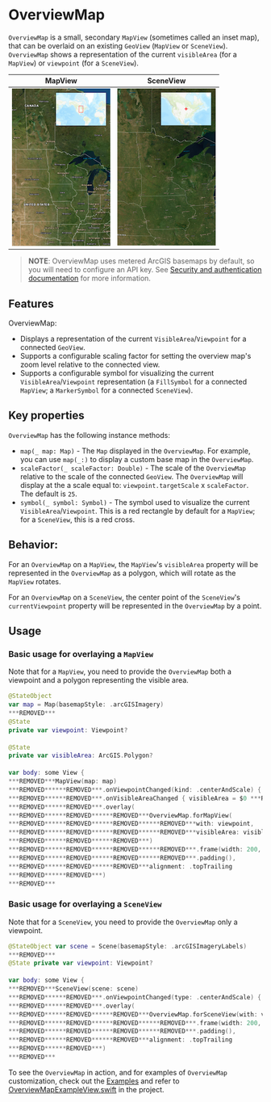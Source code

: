 # OverviewMap

`OverviewMap` is a small, secondary `MapView` (sometimes called an inset map), that can be overlaid on an existing `GeoView` (`MapView` or `SceneView`). `OverviewMap` shows a representation of the current `visibleArea` (for a `MapView`) or `viewpoint` (for a `SceneView`).

|MapView|SceneView
|:--:|:--:|
|![OverviewMap - MapView](./OverviewMap_MapView.png)|![OverviewMap - SceneView](./OverviewMap_SceneView.png)|


> **NOTE**: OverviewMap uses metered ArcGIS basemaps by default, so you will need to configure an API key. See [Security and authentication documentation](https:***REMOVED***developers.arcgis.com/documentation/mapping-apis-and-services/security/#api-keys) for more information.

## Features

OverviewMap:

- Displays a representation of the current `VisibleArea`/`Viewpoint` for a connected `GeoView`.
- Supports a configurable scaling factor for setting the overview map's zoom level relative to the connected view.
- Supports a configurable symbol for visualizing the current `VisibleArea`/`Viewpoint` representation (a `FillSymbol` for a connected `MapView`; a `MarkerSymbol` for a connected `SceneView`).

## Key properties

`OverviewMap` has the following instance methods:

- `map(_ map: Map)` - The `Map` displayed in the `OverviewMap`. For example, you can use `map(_:)` to display a custom base map in the `OverviewMap`.
- `scaleFactor(_ scaleFactor: Double)` - The scale of the `OverviewMap` relative to the scale of the connected `GeoView`. The `OverviewMap` will display at the a scale equal to: `viewpoint.targetScale` x `scaleFactor`. The default is `25`.
- `symbol(_ symbol: Symbol)` - The symbol used to visualize the current `VisibleArea`/`Viewpoint`. This is a red rectangle by default for a `MapView`; for a `SceneView`, this is a red cross.

## Behavior:

For an `OverviewMap` on a `MapView`, the `MapView`'s `visibleArea` property will be represented in the `OverviewMap` as a polygon, which will rotate as the `MapView` rotates. 

For an `OverviewMap` on a `SceneView`, the center point of the `SceneView`'s `currentViewpoint` property will be represented in the `OverviewMap` by a point. 

## Usage

### Basic usage for overlaying a `MapView`

Note that for a `MapView`, you need to provide the `OverviewMap` both a viewpoint and a polygon representing the visible area.

```swift
@StateObject
var map = Map(basemapStyle: .arcGISImagery)
***REMOVED***
@State
private var viewpoint: Viewpoint?

@State
private var visibleArea: ArcGIS.Polygon?

var body: some View {
***REMOVED***MapView(map: map)
***REMOVED******REMOVED***.onViewpointChanged(kind: .centerAndScale) { viewpoint = $0 ***REMOVED***
***REMOVED******REMOVED***.onVisibleAreaChanged { visibleArea = $0 ***REMOVED***
***REMOVED******REMOVED***.overlay(
***REMOVED******REMOVED******REMOVED***OverviewMap.forMapView(
***REMOVED******REMOVED******REMOVED******REMOVED***with: viewpoint,
***REMOVED******REMOVED******REMOVED******REMOVED***visibleArea: visibleArea
***REMOVED******REMOVED******REMOVED***)
***REMOVED******REMOVED******REMOVED******REMOVED***.frame(width: 200, height: 132)
***REMOVED******REMOVED******REMOVED******REMOVED***.padding(),
***REMOVED******REMOVED******REMOVED***alignment: .topTrailing
***REMOVED******REMOVED***)
***REMOVED***
```

### Basic usage for overlaying a `SceneView`

Note that for a `SceneView`, you need to provide the `OverviewMap` only a viewpoint.

```swift
@StateObject var scene = Scene(basemapStyle: .arcGISImageryLabels)
***REMOVED***
@State private var viewpoint: Viewpoint?

var body: some View {
***REMOVED***SceneView(scene: scene)
***REMOVED******REMOVED***.onViewpointChanged(type: .centerAndScale) { viewpoint = $0 ***REMOVED***
***REMOVED******REMOVED***.overlay(
***REMOVED******REMOVED******REMOVED***OverviewMap.forSceneView(with: viewpoint)
***REMOVED******REMOVED******REMOVED******REMOVED***.frame(width: 200, height: 132)
***REMOVED******REMOVED******REMOVED******REMOVED***.padding(),
***REMOVED******REMOVED******REMOVED***alignment: .topTrailing
***REMOVED******REMOVED***)
***REMOVED***
```

To see the `OverviewMap` in action, and for examples of `OverviewMap` customization, check out the [Examples](../../Examples) and refer to [OverviewMapExampleView.swift](../../Examples/Examples/OverviewMapExampleView.swift) in the project.
